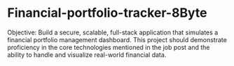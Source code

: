 # Financial-portfolio-tracker-8Byte
Objective: Build a secure, scalable, full-stack application that simulates a financial portfolio management dashboard. This project should demonstrate proficiency in the core technologies mentioned in the job post and the ability to handle and visualize real-world financial data.
